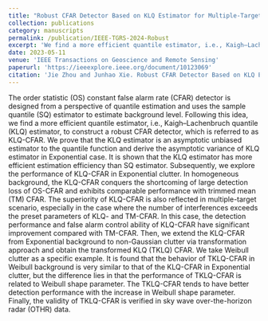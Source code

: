 ```yaml
---
title: "Robust CFAR Detector Based on KLQ Estimator for Multiple-Target Scenario"
collection: publications
category: manuscripts
permalink: /publication/IEEE-TGRS-2024-Robust
excerpt: 'We find a more efficient quantile estimator, i.e., Kaigh–Lachenbruch quantile (KLQ) estimator, to construct a robust CFAR detector. The superiority of KLQ-CFAR is particularly reflected in multiple-target scenario.'
date: 2023-05-11
venue: 'IEEE Transactions on Geoscience and Remote Sensing'
paperurl: 'https://ieeexplore.ieee.org/document/10123069'
citation: 'Jie Zhou and Junhao Xie. Robust CFAR Detector Based on KLQ Estimator for Multiple-Target Scenario. <i>IEEE Transactions on Geoscience and Remote Sensing<i>, vol. 61, pp. 1-16, 2023, Art no. 5104716.'
---
```


The order statistic (OS) constant false alarm rate (CFAR) detector is designed from a perspective of quantile estimation and uses the sample quantile (SQ) estimator to estimate background level. Following this idea, we find a more efficient quantile estimator, i.e., Kaigh–Lachenbruch quantile (KLQ) estimator, to construct a robust CFAR detector, which is referred to as KLQ-CFAR. We prove that the KLQ estimator is an asymptotic unbiased estimator to the quantile function and derive the asymptotic variance of KLQ estimator in Exponential case. It is shown that the KLQ estimator has more efficient estimation efficiency than SQ estimator. Subsequently, we explore the performance of KLQ-CFAR in Exponential clutter. In homogeneous background, the KLQ-CFAR conquers the shortcoming of large detection loss of OS-CFAR and exhibits comparable performance with trimmed mean (TM) CFAR. The superiority of KLQ-CFAR is also reflected in multiple-target scenario, especially in the case where the number of interferences exceeds the preset parameters of KLQ- and TM-CFAR. In this case, the detection performance and false alarm control ability of KLQ-CFAR have significant improvement compared with TM-CFAR. Then, we extend the KLQ-CFAR from Exponential background to non-Gaussian clutter via transformation approach and obtain the transformed KLQ (TKLQ) CFAR. We take Weibull clutter as a specific example. It is found that the behavior of TKLQ-CFAR in Weibull background is very similar to that of the KLQ-CFAR in Exponential clutter, but the difference lies in that the performance of TKLQ-CFAR is related to Weibull shape parameter. The TKLQ-CFAR tends to have better detection performance with the increase in Weibull shape parameter. Finally, the validity of TKLQ-CFAR is verified in sky wave over-the-horizon radar (OTHR) data.
